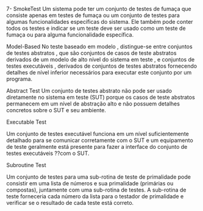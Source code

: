 7-  SmokeTest
Um sistema pode ter um conjunto de testes de fumaça que consiste apenas em testes de fumaça ou um conjunto de testes para algumas funcionalidades específicas do sistema. Ele também pode conter todos os testes e indicar se um teste deve ser usado como um teste de fumaça ou para alguma funcionalidade específica.

Model-Based
No teste baseado em modelo , distingue-se entre conjuntos de testes abstratos , que são conjuntos de casos de teste abstratos derivados de um modelo de alto nível do sistema em teste , e conjuntos de testes executáveis , derivados de conjuntos de testes abstratos fornecendo detalhes de nível inferior necessários para executar este conjunto por um programa. 

Abstract Test 
Um conjunto de testes abstrato não pode ser usado diretamente no sistema em teste (SUT) porque os casos de teste abstratos permanecem em um nível de abstração alto e não possuem detalhes concretos sobre o SUT e seu ambiente. 

Executable Test 

Um conjunto de testes executável funciona em um nível suficientemente detalhado para se comunicar corretamente com o SUT e um equipamento de teste geralmente está presente para fazer a interface do conjunto de testes executáveis ??com o SUT.


Subroutine Test

Um conjunto de testes para uma sub-rotina de teste de primalidade pode consistir em uma lista de números e sua primalidade (primárias ou compostas), juntamente com uma sub-rotina de testes. A sub-rotina de teste forneceria cada número da lista para o testador de primalidade e verificar se o resultado de cada teste está correto.
